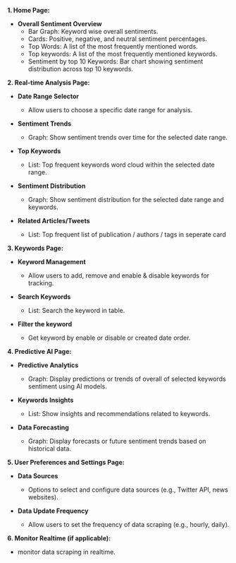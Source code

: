 
**1. Home Page:**
   - **Overall Sentiment Overview**
     - Bar Graph: Keyword wise overall sentiments.
     - Cards: Positive, negative, and neutral sentiment percentages.
     - Top Words: A list of the most frequently mentioned words.
     - Top keywords: A list of the most frequently mentioned keywords.
     - Sentiment by top 10 Keywords: Bar chart showing sentiment distribution across top 10 keywords.

**2. Real-time Analysis Page:**
   - **Date Range Selector**
     - Allow users to choose a specific date range for analysis.

   - **Sentiment Trends**
     - Graph: Show sentiment trends over time for the selected date range.
   
   - **Top Keywords**
     - List: Top frequent keywords word cloud within the selected date range.
   
   - **Sentiment Distribution**
     - Graph: Show sentiment distribution for the selected date range and keywords.
   
   - **Related Articles/Tweets**
     - List: Top frequent list of publication / authors / tags in seperate card

**3. Keywords Page:**
   - **Keyword Management**
     - Allow users to add, remove and enable & disable keywords for tracking.
   
   - **Search Keywords**
     - List: Search the keyword in table.
   
   - **Filter the keyword**
     - Get keyword by enable or disable or created date order.
   
**4. Predictive AI Page:**
   - **Predictive Analytics**
     - Graph: Display predictions or trends of overall of selected keywords sentiment using AI models.
   
   - **Keywords Insights**
     - List: Show insights and recommendations related to keywords.
   
   - **Data Forecasting**
     - Graph: Display forecasts or future sentiment trends based on historical data.

**5. User Preferences and Settings Page:**
   - **Data Sources**
     - Options to select and configure data sources (e.g., Twitter API, news websites).
   
   - **Data Update Frequency**
     - Allow users to set the frequency of data scraping (e.g., hourly, daily).

**6. Monitor Realtime (if applicable):**
   - monitor data scraping in realtime.